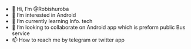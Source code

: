 - 👋 Hi, I’m @Robishuroba
- 👀 I’m interested in Android
- 🌱 I’m currently learning Info. tech
- 💞️ I’m looking to collaborate on Android app which is preform public Bus service
- 📫 How to reach me by telegram or twitter app

<!---
Robishuroba/Robishuroba is a ✨ special ✨ repository because its `README.md` (this file) appears on your GitHub profile.
You can click the Preview link to take a look at your changes.
--->
